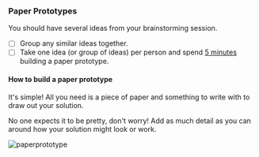 ### Paper Prototypes

You should have several ideas from your brainstorming session. 
- [ ] Group any similar ideas together.
- [ ] Take one idea (or group of ideas) per person and spend [5 minutes](https://www.google.com/#q=timer) building a paper prototype.

#### How to build a paper prototype

It's simple! All you need is a piece of paper and something to write with to draw out your solution. 

No one expects it to be pretty, don't worry! Add as much detail as you can around how your solution might look or work.

![paperprototype](https://cloud.githubusercontent.com/assets/100216/12632529/f30acade-c515-11e5-9629-ddb0d8dcfa80.gif)
